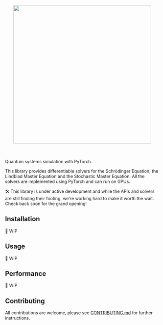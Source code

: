 <h1 align="center">
<img src="https://github.com/pierreguilmin/dynamiqs/blob/8c1b19158f482b42c5c5b10fba54df29d2c045c1/media/dynamiqs_logo.png" width="450">
</h1><br>

Quantum systems simulation with PyTorch.

This library provides differentiable solvers for the Schrödinger Equation, the Lindblad Master Equation and the Stochastic Master Equation. All the solvers are implemented using PyTorch and can run on GPUs.

:hammer_and_wrench: This library is under active development and while the APIs and solvers are still finding their footing, we're working hard to make it worth the wait. Check back soon for the grand opening!

## Installation

:construction: WIP

## Usage

:construction: WIP

## Performance

:construction: WIP

## Contributing

All contributions are welcome, please see [CONTRIBUTING.md](CONTRIBUTING.md) for further instructions.
